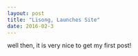 ```yaml
---
layout: post
title: "Lisong, Launches Site"
date: 2016-02-3
---
```

well then, it is very nice to get my first post!
